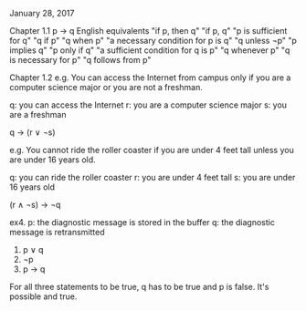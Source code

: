 January 28, 2017

Chapter 1.1
p -> q English equivalents
"if p, then q"
"if p, q"
"p is sufficient for q"
"q if p"
"q when p"
"a necessary condition for p is q"
"q unless ¬p"
"p implies q"
"p only if q"
"a sufficient condition for q is p"
"q whenever p"
"q is necessary for p"
"q follows from p"

Chapter 1.2
e.g. You can access the Internet from campus only if you are a computer science major or you are not a freshman.

q: you can access the Internet
r: you are a computer science major
s: you are a freshman

q -> (r ∨ ¬s)

e.g. You cannot ride the roller coaster if you are under 4 feet tall unless you are under 16 years old.

q: you can ride the roller coaster
r: you are under 4 feet tall
s: you are under 16 years old

(r ∧ ¬s) -> ¬q

ex4.
p: the diagnostic message is stored in the buffer
q: the diagnostic message is retransmitted

1. p ∨ q
2. ¬p
3. p -> q

For all three statements to be true, q has to be true and p is false. It's possible and true.
